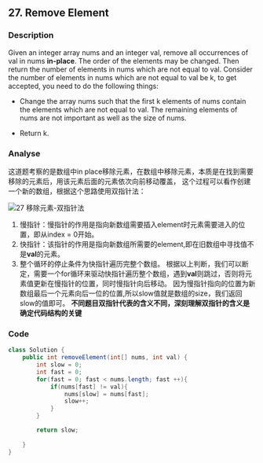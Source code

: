 ## 27. Remove Element

### Description
Given an integer array nums and an integer val, remove all occurrences of val in nums **in-place**. The order of the elements may be changed. Then return the number of elements in nums which are not equal to val.
Consider the number of elements in nums which are not equal to val be k, to get accepted, you need to do the following things:

- Change the array nums such that the first k elements of nums contain the elements which are not equal to val. The remaining elements of nums are not important as well as the size of nums.

- Return k.
### Analyse
这道题考察的是数组中in place移除元素，在数组中移除元素，本质是在找到需要移除的元素后，用该元素后面的元素依次向前移动覆盖，
这个过程可以看作创建一个新的数组，根据这个思路使用双指针法：

![27 移除元素-双指针法](https://user-images.githubusercontent.com/96462566/236653726-7ef4e75a-81bb-4893-9ec1-e1346633636e.gif)

1. 慢指针：慢指针的作用是指向新数组需要插入element时元素需要进入的位置，即从index = 0开始。
2. 快指针：该指针的作用是指向新数组所需要的element,即在旧数组中寻找值不是**val**的元素。
3. 整个循环的停止条件为快指针遍历完整个数组。
根据以上判断，我们可以断定，需要一个for循环来驱动快指针遍历整个数组，遇到**val**则跳过，否则将元素值更新在慢指针的位置，同时慢指针向后移动。
因为慢指针指向的位置为新数组最后一个元素向后一位的位置,所以slow值就是数组的size，我们返回slow的值即可。
**不同题目双指针代表的含义不同，深刻理解双指针的含义是确定代码结构的关键**
### Code

``` java
class Solution {
    public int removeElement(int[] nums, int val) {
        int slow = 0; 
        int fast = 0;
        for(fast = 0; fast < nums.length; fast ++){
            if(nums[fast] != val){
                nums[slow] = nums[fast];
                slow++;
            }
        }

        return slow;
        
    }
}
```
